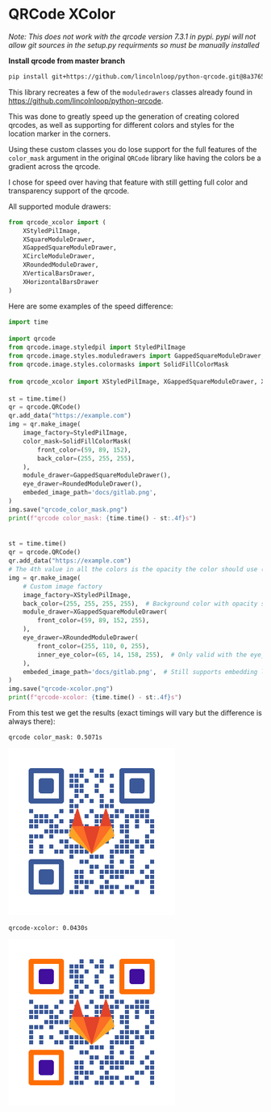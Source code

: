 # QRCode XColor

_Note: This does not work with the qrcode version 7.3.1 in pypi. pypi will not allow git sources in the setup.py requirments so must be manually installed_

**Install qrcode from master branch**
```bash
pip install git+https://github.com/lincolnloop/python-qrcode.git@8a37658d68dae463479ee88e96ee3f1f53a16f54
```

This library recreates a few of the `moduledrawers` classes already found in https://github.com/lincolnloop/python-qrcode.  

This was done to greatly speed up the generation of creating colored qrcodes, as well as supporting for different colors and styles for the location marker in the corners.  

Using these custom classes you do lose support for the full features of the `color_mask` argument in the original `QRCode` library like having the colors be a gradient across the qrcode.  

I chose for speed over having that feature with still getting full color and transparency support of the qrcode.  


All supported module drawers:

```python
from qrcode_xcolor import (
    XStyledPilImage,
    XSquareModuleDrawer,
    XGappedSquareModuleDrawer,
    XCircleModuleDrawer,
    XRoundedModuleDrawer,
    XVerticalBarsDrawer,
    XHorizontalBarsDrawer
)
```
Here are some examples of the speed difference:

```python
import time

import qrcode
from qrcode.image.styledpil import StyledPilImage
from qrcode.image.styles.moduledrawers import GappedSquareModuleDrawer, RoundedModuleDrawer
from qrcode.image.styles.colormasks import SolidFillColorMask

from qrcode_xcolor import XStyledPilImage, XGappedSquareModuleDrawer, XRoundedModuleDrawer

st = time.time()
qr = qrcode.QRCode()
qr.add_data("https://example.com")
img = qr.make_image(
    image_factory=StyledPilImage,
    color_mask=SolidFillColorMask(
        front_color=(59, 89, 152),
        back_color=(255, 255, 255),
    ),
    module_drawer=GappedSquareModuleDrawer(),
    eye_drawer=RoundedModuleDrawer(),
    embeded_image_path='docs/gitlab.png',
)
img.save("qrcode_color_mask.png")
print(f"qrcode color_mask: {time.time() - st:.4f}s")


st = time.time()
qr = qrcode.QRCode()
qr.add_data("https://example.com")
# The 4th value in all the colors is the opacity the color should use (0=clear <--> 255=solid)
img = qr.make_image(
    # Custom image factory
    image_factory=XStyledPilImage,
    back_color=(255, 255, 255, 255),  # Background color with opacity support
    module_drawer=XGappedSquareModuleDrawer(
        front_color=(59, 89, 152, 255),
    ),
    eye_drawer=XRoundedModuleDrawer(
        front_color=(255, 110, 0, 255),
        inner_eye_color=(65, 14, 158, 255),  # Only valid with the eye_drawer
    ),
    embeded_image_path='docs/gitlab.png',  # Still supports embedding logos in the middle
)
img.save("qrcode-xcolor.png")
print(f"qrcode-xcolor: {time.time() - st:.4f}s")
```

From this test we get the results (exact timings will vary but the difference is always there):
```
qrcode color_mask: 0.5071s
```
![qrcode color_mask](docs/qrcode_color_mask.png "qrcode color_mask")
```
qrcode-xcolor: 0.0430s
```
![qrcode-xcolor](docs/qrcode-xcolor.png "qrcode-xcolor")
